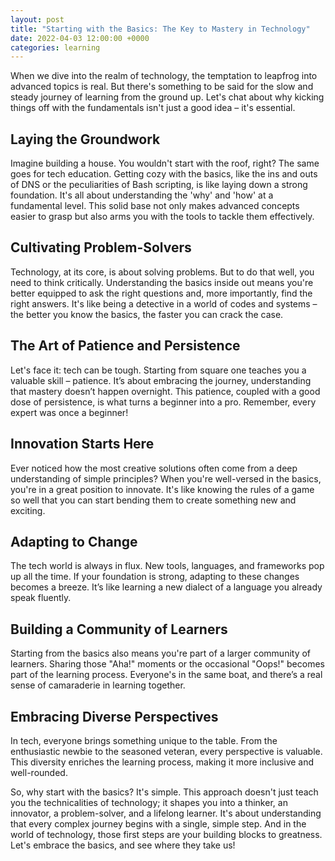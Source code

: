 ```yaml
---
layout: post
title: "Starting with the Basics: The Key to Mastery in Technology"
date: 2022-04-03 12:00:00 +0000
categories: learning
---
```


When we dive into the realm of technology, the temptation to leapfrog into advanced topics is real. But there's something to be said for the slow and steady journey of learning from the ground up. Let's chat about why kicking things off with the fundamentals isn't just a good idea – it's essential.

## Laying the Groundwork

Imagine building a house. You wouldn't start with the roof, right? The same goes for tech education. Getting cozy with the basics, like the ins and outs of DNS or the peculiarities of Bash scripting, is like laying down a strong foundation. It's all about understanding the 'why' and 'how' at a fundamental level. This solid base not only makes advanced concepts easier to grasp but also arms you with the tools to tackle them effectively.

## Cultivating Problem-Solvers

Technology, at its core, is about solving problems. But to do that well, you need to think critically. Understanding the basics inside out means you're better equipped to ask the right questions and, more importantly, find the right answers. It's like being a detective in a world of codes and systems – the better you know the basics, the faster you can crack the case.

## The Art of Patience and Persistence

Let's face it: tech can be tough. Starting from square one teaches you a valuable skill – patience. It’s about embracing the journey, understanding that mastery doesn’t happen overnight. This patience, coupled with a good dose of persistence, is what turns a beginner into a pro. Remember, every expert was once a beginner!

## Innovation Starts Here

Ever noticed how the most creative solutions often come from a deep understanding of simple principles? When you're well-versed in the basics, you're in a great position to innovate. It's like knowing the rules of a game so well that you can start bending them to create something new and exciting.

## Adapting to Change

The tech world is always in flux. New tools, languages, and frameworks pop up all the time. If your foundation is strong, adapting to these changes becomes a breeze. It’s like learning a new dialect of a language you already speak fluently.

## Building a Community of Learners

Starting from the basics also means you're part of a larger community of learners. Sharing those "Aha!" moments or the occasional "Oops!" becomes part of the learning process. Everyone's in the same boat, and there’s a real sense of camaraderie in learning together.

## Embracing Diverse Perspectives

In tech, everyone brings something unique to the table. From the enthusiastic newbie to the seasoned veteran, every perspective is valuable. This diversity enriches the learning process, making it more inclusive and well-rounded.

So, why start with the basics? It's simple. This approach doesn't just teach you the technicalities of technology; it shapes you into a thinker, an innovator, a problem-solver, and a lifelong learner. It's about understanding that every complex journey begins with a single, simple step. And in the world of technology, those first steps are your building blocks to greatness. Let's embrace the basics, and see where they take us!
